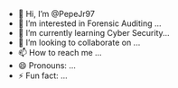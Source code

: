 - 👋 Hi, I’m @PepeJr97
- 👀 I’m interested in Forensic Auditing ...
- 🌱 I’m currently learning Cyber Security...
- 💞️ I’m looking to collaborate on ...
- 📫 How to reach me ...
- 😄 Pronouns: ...
- ⚡ Fun fact: ...

<!---
PepeJr97/PepeJr97 is a ✨ special ✨ repository because its `README.md` (this file) appears on your GitHub profile.
You can click the Preview link to take a look at your changes.
--->
